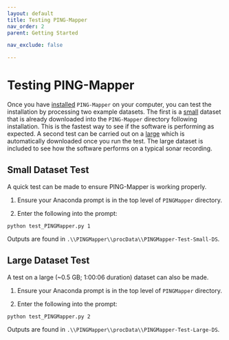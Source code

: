 ```yaml
---
layout: default
title: Testing PING-Mapper
nav_order: 2
parent: Getting Started

nav_exclude: false

---
```

# Testing PING-Mapper

Once you have [installed](../gettingstarted/Installation.md) `PING-Mapper` on your computer, you can test the installation by processing two example datasets. The first is a [small](#small-dataset-test) dataset that is already downloaded into the `PING-Mapper` directory following installation. This is the fastest way to see if the software is performing as expected. A second test can be carried out on a [large](#large-dataset-test) which is automatically downloaded once you run the test. The large dataset is included to see how the software performs on a typical sonar recording.  

## Small Dataset Test
A quick test can be made to ensure PING-Mapper is working properly.
1. Ensure your Anaconda prompt is in the top level of `PINGMapper` directory.

2. Enter the following into the prompt:  
```
python test_PINGMapper.py 1
```

Outputs are found in `.\\PINGMapper\\procData\\PINGMapper-Test-Small-DS`.

## Large Dataset Test
A test on a large (~0.5 GB; 1:00:06 duration) dataset can also be made.
1. Ensure your Anaconda prompt is in the top level of `PINGMapper` directory.

2. Enter the following into the prompt:  
```
python test_PINGMapper.py 2
```

Outputs are found in `.\\PINGMapper\\procData\\PINGMapper-Test-Large-DS`.
